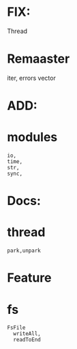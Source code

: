 
# FIX:
  Thread

# Remaaster
  iter,
  errors
  vector

# ADD:
  # modules
    io,
    time,
    str,
    sync,
# Docs:
  # thread
    park,unpark

# Feature
  # fs
    FsFile
      writeAll,
      readToEnd
